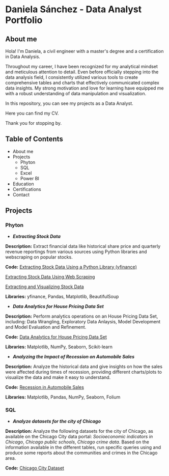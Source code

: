 # Daniela Sánchez - Data Analyst Portfolio
## About me
Hola! I'm Daniela, a civil engineer with a master's degree and a certification in Data Analysis.

Throughout my career, I have been recognized for my analytical mindset and meticulous attention to detail. 
Even before officially stepping into the data analysis field, 
I consistently utilized various tools to create comprehensive tables and charts that effectively communicated complex data insights. 
My strong motivation and love for learning have equipped me with a robust understanding of data manipulation and visualization.

In this repository, you can see my projects as a Data Analyst.

Here you can find my CV.

Thank you for stopping by.

## Table of Contents
+ About me
+ Projects
  - Phyton
  - SQL
  - Excel
  - Power BI
+ Education
+ Certifications
+ Contact

## Projects
### Phyton
* ***Extracting Stock Data***

**Description:** Extract financial data like historical share price and quarterly revenue reportings from various sources using Python libraries and webscraping on popular stocks. 

**Code:** [Extracting Stock Data Using a Python Library (yfinance)](https://github.com/danisan918/PhytonProjects/blob/main/Extracting%20Stock%20Data%20Using%20a%20Python%20Library.ipynb)

[Extracting Stock Data Using Web Scraping](https://github.com/danisan918/PhytonProjects/blob/main/Extracting%20Stock%20Data%20Using%20Web%20Scraping.ipynb)

[Extracting and Visualizing Stock Data](https://github.com/danisan918/PhytonProjects/blob/main/Extracting%20and%20Visualizing%20Stock%20Data.ipynb)

**Libraries:** yfinance, Pandas, Matplotlib, BeautifulSoup

* ***Data Analytics for House Pricing Data Set***

**Description:** Perform analytics operations on an House Pricing Data Set, including: Data Wrangling, Exploratory Data Anlaysis, Model Development and Model Evaluation and Refinement.

**Code:** [Data Analytics for House Pricing Data Set](https://github.com/danisan918/PhytonProjects/blob/main/House_Sales_in_King_Count_USA%20.ipynb)

**Libraries:** Matplotlib, NumPy, Seaborn, Scikit-learn

* ***Analyzing the Impact of Recession on Automobile Sales***

**Description:** Analyze the historical data and give insights on how the sales were affected during times of recession, providing different charts/plots to visualize the data and make it easy to understand.

**Code:** [Recession in Automobile Sales](https://github.com/danisan918/PhytonProjects/blob/main/Recession%20in%20Automobile%20Sales.ipynb)

**Libraries:** Matplotlib, Pandas, NumPy, Seaborn, Folium

### SQL
* ***Analyze datasets for the city of Chicago***

**Description:** Analyze the following datasets for the city of Chicago, as available on the Chicago City data portal: *Socioeconomic indicators in Chicago*, *Chicago public schools*, *Chicago crime data*. Based on the information available in the different tables, run specific queries using and produce some reports about the communities and crimes in the Chicago area.

**Code:** [Chicago City Dataset](https://github.com/danisan918/SQL/blob/main/Chicago%20City%20data)



